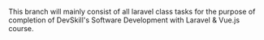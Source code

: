 This branch will mainly consist of all laravel class tasks for the purpose of completion of DevSkill's Software Development with Laravel & Vue.js course.
